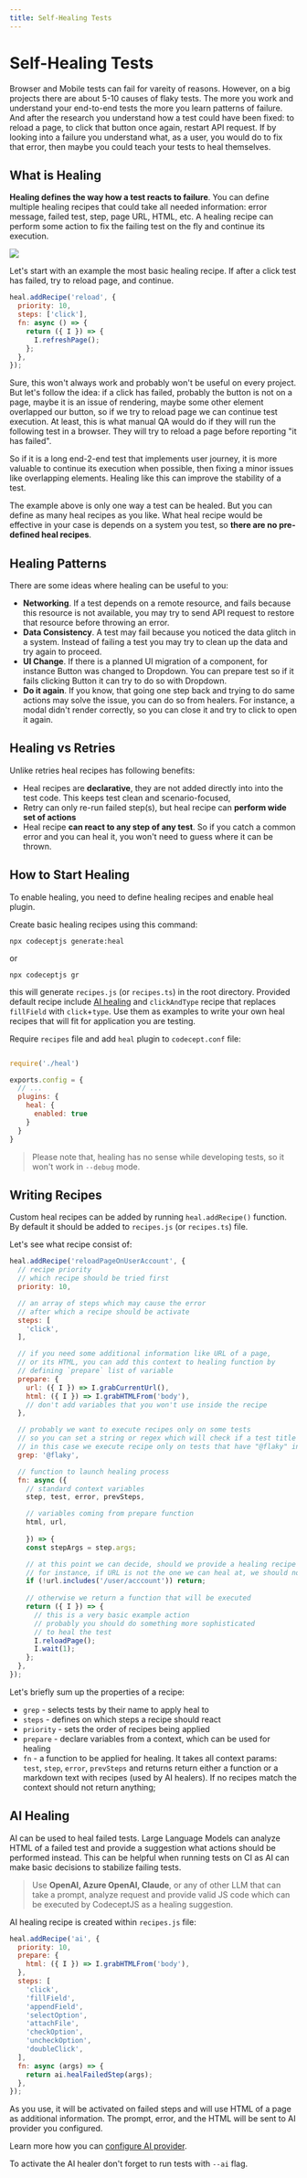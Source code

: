 ```yaml
---
title: Self-Healing Tests
---
```


# Self-Healing Tests

Browser and Mobile tests can fail for vareity of reasons. However, on a big projects there are about 5-10 causes of flaky tests. The more you work and understand your end-to-end tests the more you learn patterns of failure. And after the research you understand how a test could have been fixed: to reload a page, to click that button once again, restart API request. If by looking into a failure you understand what, as a user, you would do to fix that error, then maybe you could teach your tests to heal themselves.

## What is Healing

**Healing defines the way how a test reacts to failure**. You can define multiple healing recipes that could take all needed information: error message, failed test, step, page URL, HTML, etc. A healing recipe can perform some action to fix the failing test on the fly and continue its execution.

![](./images/heal.png)

Let's start with an example the most basic healing recipe. If after a click test has failed, try to reload page, and continue.

```js
heal.addRecipe('reload', {
  priority: 10,
  steps: ['click'],
  fn: async () => {
    return ({ I }) => {
      I.refreshPage();
    };
  },
});
```

Sure, this won't always work and probably won't be useful on every project. But let's follow the idea: if a click has failed, probably the button is not on a page, maybe it is an issue of rendering, maybe some other element overlapped our button, so if we try to reload page we can continue test execution. At least, this is what manual QA would do if they will run the following test in a browser. They will try to reload a page before reporting "it has failed".

So if it is a long end-2-end test that implements user journey, it is more valuable to continue its execution when possible, then fixing a minor issues like overlapping elements. Healing like this can improve the stability of a test.

The example above is only one way a test can be healed. But you can define as many heal recipes as you like. What heal recipe would be effective in your case is depends on a system you test, so **there are no pre-defined heal recipes**. 

## Healing Patterns

There are some ideas where healing can be useful to you:

* **Networking**. If a test depends on a remote resource, and fails because this resource is not available, you may try to send API request to restore that resource before throwing an error.
* **Data Consistency**. A test may fail because you noticed the data glitch in a system. Instead of failing a test you may try to clean up the data and try again to proceed.
* **UI Change**. If there is a planned UI migration of a component, for instance Button was changed to Dropdown. You can prepare test so if it fails clicking Button it can try to do so with Dropdown.
* **Do it again**. If you know, that going one step back and trying to do same actions may solve the issue, you can do so from healers. For instance, a modal didn't render correctly, so you can close it and try to click to open it again.

## Healing vs Retries

Unlike retries heal recipes has following benefits:

* Heal recipes are **declarative**, they are not added directly into into the test code. This keeps test clean and scenario-focused,
* Retry can only re-run failed step(s), but heal recipe can **perform wide set of actions**
* Heal recipe **can react to any step of any test**. So if you catch a common error and you can heal it, you won't need to guess where it can be thrown.

## How to Start Healing

To enable healing, you need to define healing recipes and enable heal plugin.

Create basic healing recipes using this command:

```
npx codeceptjs generate:heal
```

or

```
npx codeceptjs gr
```

this will generate `recipes.js` (or `recipes.ts`) in the root directory. Provided default recipe include [AI healing](#ai-healing) and `clickAndType` recipe that replaces `fillField` with `click`+`type`. Use them as examples to write your own heal recipes that will fit for application you are testing.

Require `recipes` file and add `heal` plugin to `codecept.conf` file:

```js

require('./heal')

exports.config = {
  // ...
  plugins: {
    heal: {
      enabled: true
    }
  }
}
```

> Please note that, healing has no sense while developing tests, so it won't work in `--debug` mode. 

## Writing Recipes

Custom heal recipes can be added by running `heal.addRecipe()` function. By default it should be added to `recipes.js` (or `recipes.ts`) file. 

Let's see what recipe consist of:

```js
heal.addRecipe('reloadPageOnUserAccount', {
  // recipe priority
  // which recipe should be tried first 
  priority: 10,

  // an array of steps which may cause the error
  // after which a recipe should be activate
  steps: [
    'click',
  ],

  // if you need some additional information like URL of a page,
  // or its HTML, you can add this context to healing function by 
  // defining `prepare` list of variable
  prepare: {
    url: ({ I }) => I.grabCurrentUrl(),
    html: ({ I }) => I.grabHTMLFrom('body'),
    // don't add variables that you won't use inside the recipe
  },

  // probably we want to execute recipes only on some tests
  // so you can set a string or regex which will check if a test title matches the name
  // in this case we execute recipe only on tests that have "@flaky" in their name
  grep: '@flaky',

  // function to launch healing process 
  fn: async ({ 
    // standard context variables
    step, test, error, prevSteps,

    // variables coming from prepare function
    html, url,
    
    }) => {
    const stepArgs = step.args;

    // at this point we can decide, should we provide a healing recipe or not
    // for instance, if URL is not the one we can heal at, we should not provide any recipes
    if (!url.includes('/user/acccount')) return;
  
    // otherwise we return a function that will be executed
    return ({ I }) => {
      // this is a very basic example action
      // probably you should do something more sophisticated
      // to heal the test
      I.reloadPage();
      I.wait(1); 
    };
  },
});
```

Let's briefly sum up the properties of a recipe:

* `grep` - selects tests by their name to apply heal to
* `steps` - defines on which steps a recipe should react
* `priority` - sets the order of recipes being applied
* `prepare` - declare variables from a context, which can be used for healing
* `fn` - a function to be applied for healing. It takes all context params: `test`, `step`, `error`, `prevSteps` and returns return either a function or a markdown text with recipes (used by AI healers). If no recipes match the context should not return anything;


## AI Healing

AI can be used to heal failed tests. Large Language Models can analyze HTML of a failed test and provide a suggestion what actions should be performed instead. This can be helpful when running tests on CI as AI can make basic decisions to stabilize failing tests. 

> Use **OpenAI, Azure OpenAI, Claude**, or any of other LLM that can take a prompt, analyze request and provide valid JS code which can be executed by CodeceptJS as a healing suggestion.

AI healing recipe is created within `recipes.js` file:

```js
heal.addRecipe('ai', {
  priority: 10,
  prepare: {
    html: ({ I }) => I.grabHTMLFrom('body'),
  },
  steps: [
    'click',
    'fillField',
    'appendField',
    'selectOption',
    'attachFile',
    'checkOption',
    'uncheckOption',
    'doubleClick',
  ],
  fn: async (args) => {
    return ai.healFailedStep(args);
  },
});
```

As you use, it will be activated on failed steps and will use HTML of a page as additional information. The prompt, error, and the HTML will be sent to AI provider you configured. 

Learn more how you can [configure AI provider](./ai).

To activate the AI healer don't forget to run tests with `--ai` flag.
